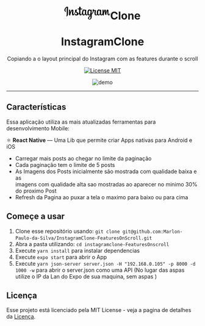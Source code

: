<h1 align="center">
<br>
  <img src="https://github.com/Marlon-Paulo-da-Silva/InstagramClone-FeaturesOnScroll/blob/master/assets/instagram@3x.png" alt="InstagramClone" width="120">Clone
<br>
<br>
InstagramClone
</h1>

<p align="center">Copiando a o layout principal do Instagram com as features durante o scroll</p>

<p align="center">
  <a href="https://opensource.org/licenses/MIT">
    <img src="https://img.shields.io/badge/License-MIT-blue.svg" alt="License MIT">
  </a>
</p>

<div align="center">
  <img src="https://github.com/Marlon-Paulo-da-Silva/InstagramClone-FeaturesOnScroll/blob/master/instagramClone.gif" alt="demo" height="425">

</div>

<hr />

## Características

Essa aplicação utiliza as mais atualizadas ferramentas para desenvolvimento Mobile:

⚛️ **React Native** — Uma Lib que permite criar Apps nativas para Android e iOS

- Carregar mais posts ao chegar no limite da paginação
- Cada paginação tem o limite de 5 posts
- As Imagens dos Posts inicialmente são mostrada com qualidade baixa e as<br /> imagens com qualidade alta sao mostradas ao aparecer no minimo 30% do proximo Post
- Refresh da Pagina ao puxar a tela o maximo para baixo ou para cima

## Começe a usar

1. Clone esse repositório usando: `git clone git@github.com:Marlon-Paulo-da-Silva/InstagramClone-FeaturesOnScroll.git`
2. Abra a pasta utilizando: `cd instagramclone-FeaturesOnscroll`<br />
3. Execute `yarn install` para instalar dependencias<br />
4. Execute `expo start` para abrir o App
5. Execute `yarn json-server server.json -H "192.168.0.105" -p 8000 -d 1000 -w` para abrir o server.json como uma API (No lugar das aspas utilize o IP da Lan do Expo de sua maquina, sem aspas )

## Licença

Esse projeto está licenciado pela MIT License - veja a pagina de detalhes da [Licença](https://opensource.org/licenses/MIT).
